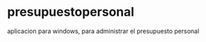 presupuestopersonal
===================

aplicacion para windows, para administrar el presupuesto personal
